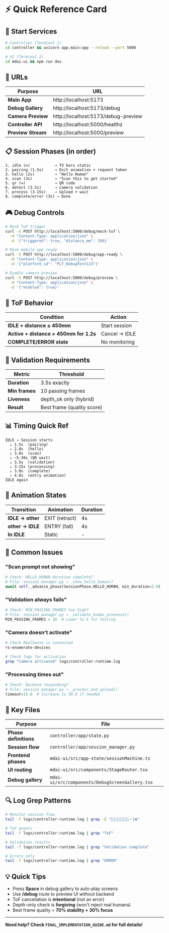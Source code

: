 # ⚡ Quick Reference Card

## 🚀 Start Services

```bash
# Controller (Terminal 1)
cd controller && uvicorn app.main:app --reload --port 5000

# UI (Terminal 2)
cd mdai-ui && npm run dev
```

## 🔗 URLs

| Purpose | URL |
|---------|-----|
| **Main App** | http://localhost:5173 |
| **Debug Gallery** | http://localhost:5173/debug |
| **Camera Preview** | http://localhost:5173/debug-preview |
| **Controller API** | http://localhost:5000/healthz |
| **Preview Stream** | http://localhost:5000/preview |

## 📋 Session Phases (in order)

```
1. idle (∞)           → TV bars static
2. pairing (1.5s)     → Exit animation + request token
3. hello (2s)         → "Hello Human"
4. scan (3s)          → "Scan this to get started"
5. qr (∞)             → QR code
6. detect (3.5s)      → Camera validation
7. process (3-15s)    → Upload + wait
8. complete/error (3s) → Done
```

## 🎮 Debug Controls

```bash
# Mock ToF trigger
curl -X POST http://localhost:5000/debug/mock-tof \
  -H "Content-Type: application/json" \
  -d '{"triggered": true, "distance_mm": 350}'

# Mock mobile app ready
curl -X POST http://localhost:5000/debug/app-ready \
  -H "Content-Type: application/json" \
  -d '{"platform_id": "PLT_DebugTest123"}'

# Enable camera preview
curl -X POST http://localhost:5000/debug/preview \
  -H "Content-Type: application/json" \
  -d '{"enabled": true}'
```

## 🚶 ToF Behavior

| Condition | Action |
|-----------|--------|
| **IDLE + distance ≤ 450mm** | Start session |
| **Active + distance > 450mm for 1.2s** | Cancel → IDLE |
| **COMPLETE/ERROR state** | No monitoring |

## 🎯 Validation Requirements

| Metric | Threshold |
|--------|-----------|
| **Duration** | 3.5s exactly |
| **Min frames** | 10 passing frames |
| **Liveness** | depth_ok only (hybrid) |
| **Result** | Best frame (quality score) |

## 📊 Timing Quick Ref

```
IDLE → Session starts
  ↓ 1.5s  (pairing)
  ↓ 2.0s  (hello)
  ↓ 3.0s  (scan)
  ↓ ~5-30s (QR wait)
  ↓ 3.5s  (validation)
  ↓ 3-15s (processing)
  ↓ 3.0s  (complete)
  ↓ 4.0s  (entry animation)
IDLE again
```

## 🎨 Animation States

| Transition | Animation | Duration |
|------------|-----------|----------|
| **IDLE → other** | EXIT (retract) | 4s |
| **other → IDLE** | ENTRY (fall) | 4s |
| **In IDLE** | Static | - |

## 🐛 Common Issues

### **"Scan prompt not showing"**
```python
# Check: HELLO_HUMAN duration complete?
# File: session_manager.py → _show_hello_human()
await self._advance_phase(SessionPhase.HELLO_HUMAN, min_duration=2.0)
```

### **"Validation always fails"**
```python
# Check: MIN_PASSING_FRAMES too high?
# File: session_manager.py → _validate_human_presence()
MIN_PASSING_FRAMES = 10  # Lower to 5 for testing
```

### **"Camera doesn't activate"**
```bash
# Check RealSense is connected
rs-enumerate-devices

# Check logs for activation
grep "Camera activated" logs/controller-runtime.log
```

### **"Processing times out"**
```python
# Check: Backend responding?
# File: session_manager.py → _process_and_upload()
timeout=15.0  # Increase to 30.0 if needed
```

## 📁 Key Files

| Purpose | File |
|---------|------|
| **Phase definitions** | `controller/app/state.py` |
| **Session flow** | `controller/app/session_manager.py` |
| **Frontend phases** | `mdai-ui/src/app-state/sessionMachine.ts` |
| **UI routing** | `mdai-ui/src/components/StageRouter.tsx` |
| **Debug gallery** | `mdai-ui/src/components/DebugScreenGallery.tsx` |

## 🔍 Log Grep Patterns

```bash
# Monitor session flow
tail -f logs/controller-runtime.log | grep -E "📱|👋|📸|🚀|✅|❌"

# ToF events
tail -f logs/controller-runtime.log | grep "ToF"

# Validation results
tail -f logs/controller-runtime.log | grep "Validation complete"

# Errors only
tail -f logs/controller-runtime.log | grep "ERROR"
```

## 💡 Quick Tips

- Press **Space** in debug gallery to auto-play screens
- Use **/debug** route to preview UI without backend
- ToF cancellation is **intentional** (not an error)
- Depth-only check is **forgiving** (won't reject real humans)
- Best frame quality = **70% stability + 30% focus**

---

**Need help? Check `FINAL_IMPLEMENTATION_GUIDE.md` for full details!**
